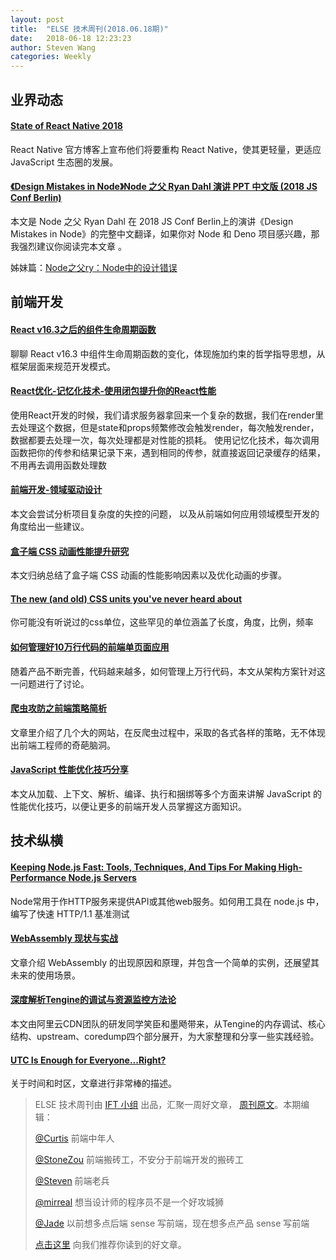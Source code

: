 ```yaml
---
layout: post
title:  "ELSE 技术周刊(2018.06.18期)"
date:   2018-06-18 12:23:23
author: Steven Wang
categories: Weekly
---
```


## 业界动态

#### [State of React Native 2018](http://facebook.github.io/react-native/blog/)
React Native 官方博客上宣布他们将要重构 React Native，使其更轻量，更适应 JavaScript 生态圈的发展。

#### [《Design Mistakes in Node》Node 之父 Ryan Dahl 演讲 PPT 中文版 (2018 JS Conf Berlin)](https://zhuanlan.zhihu.com/p/37637923)

本文是 Node 之父 Ryan Dahl 在 2018 JS Conf Berlin上的演讲《Design Mistakes in Node》的完整中文翻译，如果你对 Node 和 Deno 项目感兴趣，那我强烈建议你阅读完本文章 。

姊妹篇：[Node之父ry：Node中的设计错误](https://mp.weixin.qq.com/s/7XAiYw18c8YZc-fXk0-wrw)

## 前端开发

#### [React v16.3之后的组件生命周期函数](https://zhuanlan.zhihu.com/p/38030418)

聊聊 React v16.3 中组件生命周期函数的变化，体现施加约束的哲学指导思想，从框架层面来规范开发模式。


#### [React优化-记忆化技术-使用闭包提升你的React性能](https://segmentfault.com/a/1190000015301672)
使用React开发的时候，我们请求服务器拿回来一个复杂的数据，我们在render里去处理这个数据，但是state和props频繁修改会触发render，每次触发render，数据都要去处理一次，每次处理都是对性能的损耗。
使用记忆化技术，每次调用函数把你的传参和结果记录下来，遇到相同的传参，就直接返回记录缓存的结果，不用再去调用函数处理数

#### [前端开发-领域驱动设计](https://github.com/ProtoTeam/blog/blob/master/201806/2.md)
本文会尝试分析项目复杂度的失控的问题， 以及从前端如何应用领域模型开发的角度给出一些建议。


#### [盒子端 CSS 动画性能提升研究](https://mp.weixin.qq.com/s/buywVtqnFXxyy4v40F7yKw)
本文归纳总结了盒子端 CSS 动画的性能影响因素以及优化动画的步骤。


#### [The new (and old) CSS units you've never heard about](https://dev.to/maxart2501/the-new-and-old-css-units-youve-never-heard-about-1mn1)

你可能没有听说过的css单位，这些罕见的单位涵盖了长度，角度，比例，频率


#### [如何管理好10万行代码的前端单页面应用](https://juejin.im/post/59cb0d0b5188257e876a2d27)

随着产品不断完善，代码越来越多，如何管理上万行代码，本文从架构方案针对这一问题进行了讨论。


#### [爬虫攻防之前端策略简析](https://mp.weixin.qq.com/s/kGh0MfOh7XfzmYCnkD7_xg)

文章里介绍了几个大的网站，在反爬虫过程中，采取的各式各样的策略，无不体现出前端工程师的奇葩脑洞。



#### [JavaScript 性能优化技巧分享](https://mp.weixin.qq.com/s/XgOu3gqkKaFQzu8dLyWbng)
本文从加载、上下文、解析、编译、执行和捆绑等多个方面来讲解 JavaScript 的性能优化技巧，以便让更多的前端开发人员掌握这方面知识。

## 技术纵横

#### [Keeping Node.js Fast: Tools, Techniques, And Tips For Making High-Performance Node.js Servers](https://www.smashingmagazine.com/2018/06/nodejs-tools-techniques-performance-servers/)

Node常用于作HTTP服务来提供API或其他web服务。如何用工具在 node.js 中，编写了快速 HTTP/1.1 基准测试

#### [WebAssembly 现状与实战](https://www.ibm.com/developerworks/cn/web/wa-lo-webassembly-status-and-reality/index.html)

文章介绍 WebAssembly 的出现原因和原理，并包含一个简单的实例，还展望其未来的使用场景。


#### [深度解析Tengine的调试与资源监控方法论](https://zhuanlan.zhihu.com/p/37997230)
本文由阿里云CDN团队的研发同学笑臣和墨飏带来，从Tengine的内存调试、核心结构、upstream、coredump四个部分展开，为大家整理和分享一些实践经验。

#### [UTC Is Enough for Everyone...Right?](https://zachholman.com/talk/utc-is-enough-for-everyone-right)

关于时间和时区，文章进行非常棒的描述。

> ELSE 技术周刊由 [IFT 小组](https://github.com/CtripFE) 出品，汇聚一周好文章， [周刊原文]()。本期编辑：
>
> [@Curtis](https://github.com/CurtisCBS) 前端中年人
>
> [@StoneZou](https://github.com/stoneyong) 前端搬砖工，不安分于前端开发的搬砖工
>
> [@Steven](https://github.com/StevenX911) 前端老兵
>
> [@mirreal](https://github.com/mirreal) 想当设计师的程序员不是一个好攻城狮
>
> [@Jade](https://github.com/Jade05) 以前想多点后端 sense 写前端，现在想多点产品 sense 写前端
>
> [点击这里](https://github.com/CtripFE/fe-weekly/issues) 向我们推荐你读到的好文章。